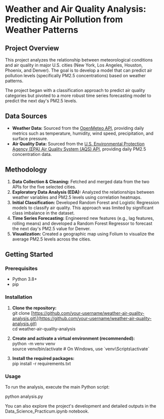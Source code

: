 # **Weather and Air Quality Analysis: Predicting Air Pollution from Weather Patterns**

## **Project Overview**

This project analyzes the relationship between meteorological conditions and air quality in major U.S. cities (New York, Los Angeles, Houston, Phoenix, and Denver). The goal is to develop a model that can predict air pollution levels (specifically PM2.5 concentrations) based on weather patterns.

The project began with a classification approach to predict air quality categories but pivoted to a more robust time series forecasting model to predict the next day's PM2.5 levels.

## **Data Sources**

* **Weather Data:** Sourced from the [OpenMeteo API](https://open-meteo.com/), providing daily metrics such as temperature, humidity, wind speed, precipitation, and surface pressure.  
* **Air Quality Data:** Sourced from the [U.S. Environmental Protection Agency (EPA) Air Quality System (AQS) API](https://aqs.epa.gov/aqsweb/documents/data_api.html), providing daily PM2.5 concentration data.

## **Methodology**

1. **Data Collection & Cleaning:** Fetched and merged data from the two APIs for the five selected cities.  
2. **Exploratory Data Analysis (EDA):** Analyzed the relationships between weather variables and PM2.5 levels using correlation heatmaps.  
3. **Initial Classification:** Developed Random Forest and Logistic Regression models to classify air quality. This approach was limited by significant class imbalance in the dataset.  
4. **Time Series Forecasting:** Engineered new features (e.g., lag features, rolling means) and developed a Random Forest Regressor to forecast the next day's PM2.5 value for Denver.  
5. **Visualization:** Created a geographic map using Folium to visualize the average PM2.5 levels across the cities.

## **Getting Started**

### **Prerequisites**

* Python 3.8+  
* pip

### **Installation**

1. **Clone the repository:**  
   git clone \[https://github.com/your-username/weather-air-quality-analysis.git\](https://github.com/your-username/weather-air-quality-analysis.git)  
   cd weather-air-quality-analysis

2. **Create and activate a virtual environment (recommended):**  
   python \-m venv venv  
   source venv/bin/activate  \# On Windows, use \`venv\\Scripts\\activate\`

3. **Install the required packages:**  
   pip install \-r requirements.txt

### **Usage**

To run the analysis, execute the main Python script:

python analysis.py

You can also explore the project's development and detailed outputs in the Data\_Science\_Practicum.ipynb notebook.